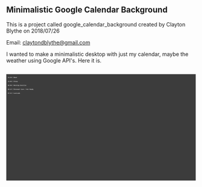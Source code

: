 

## Minimalistic Google Calendar Background

This is a project called google_calendar_background created by Clayton Blythe on 2018/07/26

Email: claytondblythe@gmail.com


I wanted to make a minimalistic desktop with just my calendar, maybe the weather using Google API's. Here it is.

``` */7 * * * * cd /Users/clayton.blythe/drive/github/google_calendar_background && /Users/clayton.blythe/drive/github/google_calendar_background/google_calendar_background.sh
```

![Alt Test](https://raw.githubusercontent.com/claytonblythe/google_calendar_background/master/calendar.png)
